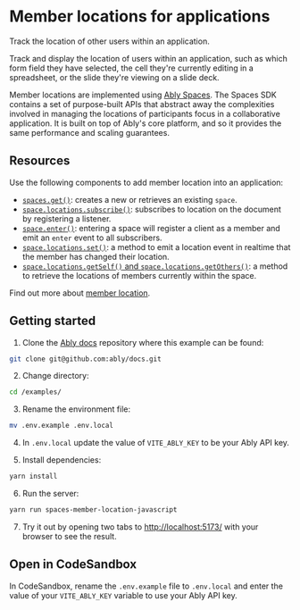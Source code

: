 # Member locations for applications

Track the location of other users within an application.

Track and display the location of users within an application, such as which form field they have selected, the cell they're currently editing in a spreadsheet, or the slide they're viewing on a slide deck.

Member locations are implemented using [Ably Spaces](/docs/products/spaces). The Spaces SDK contains a set of purpose-built APIs that abstract away the complexities involved in managing the locations of participants focus in a collaborative application. It is built on top of Ably's core platform, and so it provides the same performance and scaling guarantees.

## Resources

Use the following components to add member location into an application:

- [`spaces.get()`](/docs/spaces/space#create): creates a new or retrieves an existing `space`.
- [`space.locations.subscribe()`](/docs/spaces/locations#subscribe): subscribes to location on the document by registering a listener.
- [`space.enter()`](/docs/spaces/space#enter): entering a space will register a client as a member and emit an `enter` event to all subscribers.
- [`space.locations.set()`](/docs/spaces/locations#set): a method to emit a location event in realtime that the member has changed their location.
- [`space.locations.getSelf()` and `space.locations.getOthers()`](/docs/spaces/locations#retrieve): a method to retrieve the locations of members currently within the space.

Find out more about [member location](/docs/spaces/locations).

## Getting started

1. Clone the [Ably docs](https://github.com/ably/docs) repository where this example can be found:

```sh
git clone git@github.com:ably/docs.git
```

2. Change directory:

```sh
cd /examples/
```

3. Rename the environment file:

```sh
mv .env.example .env.local
```

4. In `.env.local` update the value of `VITE_ABLY_KEY` to be your Ably API key.

5. Install dependencies:

```sh
yarn install
```

6. Run the server:

```sh
yarn run spaces-member-location-javascript
```

7. Try it out by opening two tabs to [http://localhost:5173/](http://localhost:5173/) with your browser to see the result.

## Open in CodeSandbox

In CodeSandbox, rename the `.env.example` file to `.env.local` and enter the value of your `VITE_ABLY_KEY` variable to use your Ably API key.

